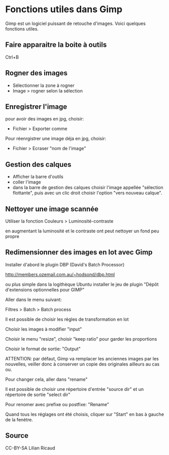 # Fonctions utiles dans Gimp

Gimp est un logiciel puissant de retouche d'images. Voici quelques fonctions utiles.

## Faire apparaitre la boite à outils

Ctrl+B

## Rogner des images

- Sélectionner la zone à rogner
- Image > rogner selon la sélection

## Enregistrer l'image

pour avoir des images en jpg, choisir:
- Fichier > Exporter comme

Pour réenrgistrer une image déja en jpg, choisir:
- Fichier > Ecraser "nom de l'image"

## Gestion des calques

- Afficher la barre d'outils
- coller l'image
- dans la barre de gestion des calques choisir l'image appellée "sélection flottante", puis avec un clic droit choisir l'option "vers nouveau calque".

## Nettoyer une image scannée

Utiliser la fonction Couleurs > Luminosité-contraste 

en augmentant la luminosité et le contraste ont peut nettoyer un fond peu propre


## Redimensionner des images en lot avec Gimp

Installer d'abord le plugin DBP (David's Batch Processor)

http://members.ozemail.com.au/~hodsond/dbp.html

ou plus simple dans la logithèque Ubuntu installer le jeu de plugin "Dépôt d'extensions optionnelles pour GIMP"

Aller dans le menu suivant:

Filtres > Batch > Batch process

Il est possible de choisir les règles de transformation en lot

Choisir les images à modifier "input"

Choisir le menu "resize", choisir "keep ratio" pour garder les proportions

Choisir le format de sortie: "Output"

ATTENTION: par défaut, Gimp va remplacer les anciennes images par les nouvelles, veiller donc à conserver un copie des originales ailleurs au cas ou.

Pour changer cela, aller dans "rename"

Il est possible de choisir une répertoire d'entrée "source dir" et un répertoire de sortie "select dir"

Pour renomer avec prefixe ou postfixe: "Rename"

Quand tous les réglages ont été choisis, cliquer sur "Start" en bas à gauche de la fenètre.


## Source
CC-BY-SA
Lilian Ricaud 


